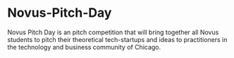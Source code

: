 # Novus-Pitch-Day
Novus Pitch Day is an pitch competition that will bring together all Novus students to pitch their theoretical tech-startups and ideas to practitioners in the technology and business community of Chicago.
